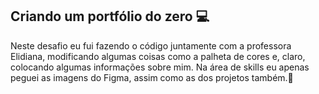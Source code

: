 ## Criando um portfólio do zero 💻

Neste desafio eu fui fazendo o código juntamente com a professora Elidiana, modificando algumas coisas como a palheta de cores e, claro, colocando algumas informações sobre mim. 
Na área de skills eu apenas peguei as imagens do Figma, assim como as dos projetos também.🫡
